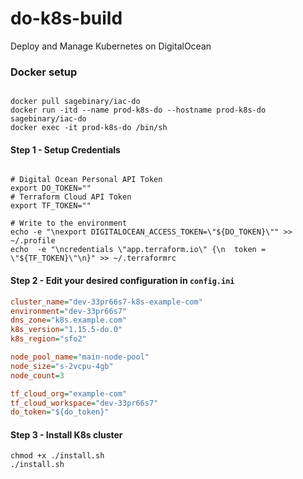 # do-k8s-build
Deploy and Manage Kubernetes on DigitalOcean

### Docker setup

```shell

docker pull sagebinary/iac-do
docker run -itd --name prod-k8s-do --hostname prod-k8s-do sagebinary/iac-do
docker exec -it prod-k8s-do /bin/sh
```

#### Step 1 - Setup Credentials

```shell

# Digital Ocean Personal API Token
export DO_TOKEN=""
# Terraform Cloud API Token
export TF_TOKEN=""

# Write to the environment
echo -e "\nexport DIGITALOCEAN_ACCESS_TOKEN=\"${DO_TOKEN}\"" >> ~/.profile
echo  -e "\ncredentials \"app.terraform.io\" {\n  token = \"${TF_TOKEN}\"\n}" >> ~/.terraformrc
```

#### Step 2 - Edit your desired configuration in `config.ini`

```ini
cluster_name="dev-33pr66s7-k8s-example-com"
environment="dev-33pr66s7"
dns_zone="k8s.example.com"
k8s_version="1.15.5-do.0"
k8s_region="sfo2"

node_pool_name="main-node-pool"
node_size="s-2vcpu-4gb"
node_count=3

tf_cloud_org="example-com"
tf_cloud_workspace="dev-33pr66s7"
do_token="${do_token}"
```

#### Step 3 - Install K8s cluster

```shell
chmod +x ./install.sh
./install.sh
```
